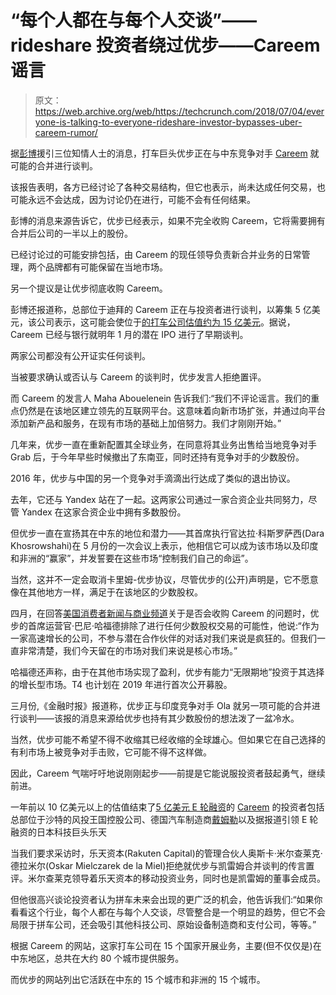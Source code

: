 # “每个人都在与每个人交谈”——rideshare 投资者绕过优步——Careem 谣言

> 原文：<https://web.archive.org/web/https://techcrunch.com/2018/07/04/everyone-is-talking-to-everyone-rideshare-investor-bypasses-uber-careem-rumor/>

据[彭博](https://web.archive.org/web/20230326072848/https://www.bloomberg.com/news/articles/2018-07-03/uber-is-said-to-be-in-talks-with-careem-to-merge-in-middle-east)援引三位知情人士的消息，打车巨头优步正在与中东竞争对手 [Careem](https://web.archive.org/web/20230326072848/https://techcrunch.com/2017/06/14/uber-rival-careem-closes-500m-raise-at-1b-valuation-as-daimler-steps-in/) 就可能的合并进行谈判。

该报告表明，各方已经讨论了各种交易结构，但它也表示，尚未达成任何交易，也可能永远不会达成，因为讨论仍在进行，可能不会有任何结果。

彭博的消息来源告诉它，优步已经表示，如果不完全收购 Careem，它将需要拥有合并后公司的一半以上的股份。

已经讨论过的可能安排包括，由 Careem 的现任领导负责新合并业务的日常管理，两个品牌都有可能保留在当地市场。

另一个提议是让优步彻底收购 Careem。

彭博还报道称，总部位于迪拜的 Careem 正在与投资者进行谈判，以筹集 5 亿美元，该公司表示，这可能会使位于[的打车公司估值约为 15 亿美元](https://web.archive.org/web/20230326072848/https://www.bloomberg.com/news/articles/2018-01-17/uber-s-mideast-rival-careem-is-said-to-hold-ipo-talks-with-banks "Click to view webpage.")。据说，Careem 已经与银行就明年 1 月的潜在 IPO 进行了早期谈判。

两家公司都没有公开证实任何谈判。

当被要求确认或否认与 Careem 的谈判时，优步发言人拒绝置评。

而 Careem 的发言人 Maha Abouelenein 告诉我们:“我们不评论谣言。我们的重点仍然是在该地区建立领先的互联网平台。这意味着向新市场扩张，并通过向平台添加新产品和服务，在现有市场的基础上加倍努力。我们才刚刚开始。”

几年来，优步一直在重新配置其全球业务，在同意将其业务出售给当地竞争对手 Grab 后，于今年早些时候撤出了东南亚，同时还持有竞争对手的少数股份。

2016 年，优步与中国的另一个竞争对手滴滴出行达成了类似的退出协议。

去年，它还与 Yandex 站在了一起。这两家公司通过一家合资企业共同努力，尽管 Yandex 在这家合资企业中拥有多数股份。

但优步一直在宣扬其在中东的地位和潜力——其首席执行官达拉·科斯罗萨西(Dara Khosrowshahi)在 5 月份的一次会议上表示，他相信它可以成为该市场以及印度和非洲的“赢家”，并发誓要在这些市场“控制我们自己的命运”。

当然，这并不一定会取消卡里姆-优步协议，尽管优步的(公开)声明是，它不愿意像在其他地方一样，满足于在该地区的少数股权。

四月，在回答[美国消费者新闻与商业频道](https://web.archive.org/web/20230326072848/https://twitter.com/CNBCi/status/989412513514172416)关于是否会收购 Careem 的问题时，优步的首席运营官·巴尼·哈福德排除了进行任何少数股权交易的可能性，他说:“作为一家高速增长的公司，不参与潜在合作伙伴的对话对我们来说是疯狂的。但我们一直非常清楚，我们今天留在的市场对我们来说是核心市场。”

哈福德还声称，由于在其他市场实现了盈利，优步有能力“无限期地”投资于其选择的增长型市场。T4 也计划在 2019 年进行首次公开募股。

三月份,《金融时报》报道称，优步正与印度竞争对手 Ola 就另一项可能的合并进行谈判——该报的消息来源给优步也持有其少数股份的想法泼了一盆冷水。

当然，优步可能不希望不得不收缩其已经收缩的全球雄心。但如果它在自己选择的有利市场上被竞争对手击败，它可能不得不这样做。

因此，Careem 气喘吁吁地说刚刚起步——前提是它能说服投资者鼓起勇气，继续前进。

一年前以 10 亿美元以上的估值结束了[5 亿美元 E 轮融资](https://web.archive.org/web/20230326072848/https://techcrunch.com/2017/06/14/uber-rival-careem-closes-500m-raise-at-1b-valuation-as-daimler-steps-in/)的 [Careem](https://web.archive.org/web/20230326072848/https://www.crunchbase.com/organization/careem#section-overview) 的投资者包括总部位于沙特的风投王国控股公司、德国汽车制造商[戴姆勒](https://web.archive.org/web/20230326072848/https://www.crunchbase.com/organization/daimler/)以及据报道引领 E 轮融资的日本科技巨头乐天

当我们要求采访时，乐天资本(Rakuten Capital)的管理合伙人奥斯卡·米尔查莱克·德拉米尔(Oskar Mielczarek de la Miel)拒绝就优步与凯雷姆合并谈判的传言置评。米尔查莱克领导着乐天资本的移动投资业务，同时也是凯雷姆的董事会成员。

但他很高兴谈论投资者认为拼车未来会出现的更广泛的机会，他告诉我们:“如果你看看这个行业，每个人都在与每个人交谈，尽管整合是一个明显的趋势，但它不会局限于拼车公司，还会吸引其他科技公司、原始设备制造商和支付公司，等等。”

根据 Careem 的网站，这家打车公司在 15 个国家开展业务，主要(但不仅仅是)在中东地区，总共在大约 80 个城市提供服务。

而优步的网站列出它活跃在中东的 15 个城市和非洲的 15 个城市。
